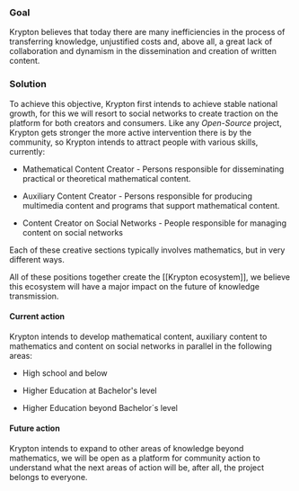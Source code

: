 ### Goal
Krypton believes that today there are many inefficiencies in the process of transferring knowledge, unjustified costs and, above all, a great lack of collaboration and dynamism in the dissemination and creation of written content.

### Solution
To achieve this objective, Krypton first intends to achieve stable national growth, for this we will resort to social networks to create traction on the platform for both creators and consumers.
Like any *Open-Source* project, Krypton gets stronger the more active intervention there is by the community, so Krypton intends to attract people with various skills, currently:

- Mathematical Content Creator - Persons responsible for disseminating practical or theoretical mathematical content.

- Auxiliary Content Creator - Persons responsible for producing multimedia content and programs that support mathematical content.

- Content Creator on Social Networks - People responsible for managing content on social networks

Each of these creative sections typically involves mathematics, but in very different ways.

All of these positions together create the [[Krypton ecosystem]], we believe this ecosystem will have a major impact on the future of knowledge transmission.


#### Current action

Krypton intends to develop mathematical content, auxiliary content to mathematics and content on social networks in parallel in the following areas:

- High school and below

- Higher Education at Bachelor's level

- Higher Education beyond Bachelor´s level


#### Future action

Krypton intends to expand to other areas of knowledge beyond mathematics, we will be open as a platform for community action to understand what the next areas of action will be, after all, the project belongs to everyone.